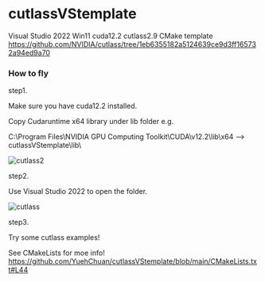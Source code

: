 # cutlassVStemplate
Visual Studio 2022 Win11 cuda12.2 cutlass2.9 CMake template 
https://github.com/NVIDIA/cutlass/tree/1eb6355182a5124639ce9d3ff165732a94ed9a70

### How to fly 

step1. 

Make sure you have cuda12.2 installed.

Copy Cudaruntime x64 library under lib folder
e.g.

C:\Program Files\NVIDIA GPU Computing Toolkit\CUDA\v12.2\lib\x64
-->
cutlassVStemplate\lib\   

![cutlass2](https://github.com/YuehChuan/cutlassVStemplate/assets/7314531/185a2b74-5bf0-422d-807f-43d01c250198)

step2. 

Use Visual Studio 2022 to open the folder.

![cutlass](https://github.com/YuehChuan/cutlassVStemplate/assets/7314531/126f88c4-0eaf-4665-a282-d0606d332349)

step3.

Try some cutlass examples!

See CMakeLists for moe info!
https://github.com/YuehChuan/cutlassVStemplate/blob/main/CMakeLists.txt#L44
